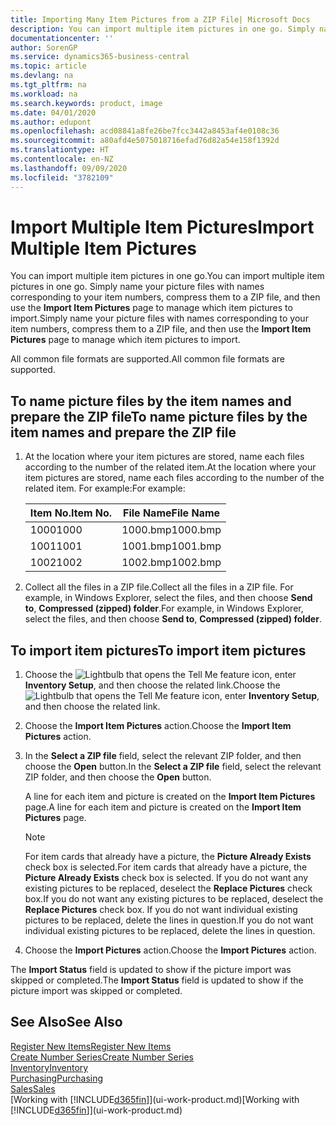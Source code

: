 ```yaml
---
title: Importing Many Item Pictures from a ZIP File| Microsoft Docs
description: You can import multiple item pictures in one go. Simply name your picture files with names corresponding to your item numbers, compress them to a zip file, and then use the Import Item Pictures page to manage which item pictures to import.
documentationcenter: ''
author: SorenGP
ms.service: dynamics365-business-central
ms.topic: article
ms.devlang: na
ms.tgt_pltfrm: na
ms.workload: na
ms.search.keywords: product, image
ms.date: 04/01/2020
ms.author: edupont
ms.openlocfilehash: acd08841a8fe26be7fcc3442a8453af4e0108c36
ms.sourcegitcommit: a80afd4e5075018716efad76d82a54e158f1392d
ms.translationtype: HT
ms.contentlocale: en-NZ
ms.lasthandoff: 09/09/2020
ms.locfileid: "3782109"
---
```

# <a name="import-multiple-item-pictures"></a><span data-ttu-id="78aac-104">Import Multiple Item Pictures</span><span class="sxs-lookup"><span data-stu-id="78aac-104">Import Multiple Item Pictures</span></span>
<span data-ttu-id="78aac-105">You can import multiple item pictures in one go.</span><span class="sxs-lookup"><span data-stu-id="78aac-105">You can import multiple item pictures in one go.</span></span> <span data-ttu-id="78aac-106">Simply name your picture files with names corresponding to your item numbers, compress them to a ZIP file, and then use the **Import Item Pictures** page to manage which item pictures to import.</span><span class="sxs-lookup"><span data-stu-id="78aac-106">Simply name your picture files with names corresponding to your item numbers, compress them to a ZIP file, and then use the **Import Item Pictures** page to manage which item pictures to import.</span></span>

<span data-ttu-id="78aac-107">All common file formats are supported.</span><span class="sxs-lookup"><span data-stu-id="78aac-107">All common file formats are supported.</span></span>

## <a name="to-name-picture-files-by-the-item-names-and-prepare-the-zip-file"></a><span data-ttu-id="78aac-108">To name picture files by the item names and prepare the ZIP file</span><span class="sxs-lookup"><span data-stu-id="78aac-108">To name picture files by the item names and prepare the ZIP file</span></span>
1. <span data-ttu-id="78aac-109">At the location where your item pictures are stored, name each files according to the number of the related item.</span><span class="sxs-lookup"><span data-stu-id="78aac-109">At the location where your item pictures are stored, name each files according to the number of the related item.</span></span> <span data-ttu-id="78aac-110">For example:</span><span class="sxs-lookup"><span data-stu-id="78aac-110">For example:</span></span>

    |<span data-ttu-id="78aac-111">Item No.</span><span class="sxs-lookup"><span data-stu-id="78aac-111">Item No.</span></span>|<span data-ttu-id="78aac-112">File Name</span><span class="sxs-lookup"><span data-stu-id="78aac-112">File Name</span></span>|
    |-|-|
    |<span data-ttu-id="78aac-113">1000</span><span class="sxs-lookup"><span data-stu-id="78aac-113">1000</span></span>|<span data-ttu-id="78aac-114">1000.bmp</span><span class="sxs-lookup"><span data-stu-id="78aac-114">1000.bmp</span></span>|
    |<span data-ttu-id="78aac-115">1001</span><span class="sxs-lookup"><span data-stu-id="78aac-115">1001</span></span>|<span data-ttu-id="78aac-116">1001.bmp</span><span class="sxs-lookup"><span data-stu-id="78aac-116">1001.bmp</span></span>|
    |<span data-ttu-id="78aac-117">1002</span><span class="sxs-lookup"><span data-stu-id="78aac-117">1002</span></span>|<span data-ttu-id="78aac-118">1002.bmp</span><span class="sxs-lookup"><span data-stu-id="78aac-118">1002.bmp</span></span>|

2. <span data-ttu-id="78aac-119">Collect all the files in a ZIP file.</span><span class="sxs-lookup"><span data-stu-id="78aac-119">Collect all the files in a ZIP file.</span></span> <span data-ttu-id="78aac-120">For example, in Windows Explorer, select the files, and then choose **Send to**, **Compressed (zipped) folder**.</span><span class="sxs-lookup"><span data-stu-id="78aac-120">For example, in Windows Explorer, select the files, and then choose **Send to**, **Compressed (zipped) folder**.</span></span>     

## <a name="to-import-item-pictures"></a><span data-ttu-id="78aac-121">To import item pictures</span><span class="sxs-lookup"><span data-stu-id="78aac-121">To import item pictures</span></span>
1. <span data-ttu-id="78aac-122">Choose the ![Lightbulb that opens the Tell Me feature](media/ui-search/search_small.png "Tell me what you want to do") icon, enter **Inventory Setup**, and then choose the related link.</span><span class="sxs-lookup"><span data-stu-id="78aac-122">Choose the ![Lightbulb that opens the Tell Me feature](media/ui-search/search_small.png "Tell me what you want to do") icon, enter **Inventory Setup**, and then choose the related link.</span></span>
2. <span data-ttu-id="78aac-123">Choose the **Import Item Pictures** action.</span><span class="sxs-lookup"><span data-stu-id="78aac-123">Choose the **Import Item Pictures** action.</span></span>
3. <span data-ttu-id="78aac-124">In the **Select a ZIP file** field, select the relevant ZIP folder, and then choose the **Open** button.</span><span class="sxs-lookup"><span data-stu-id="78aac-124">In the **Select a ZIP file** field, select the relevant ZIP folder, and then choose the **Open** button.</span></span>

    <span data-ttu-id="78aac-125">A line for each item and picture is created on the **Import Item Pictures** page.</span><span class="sxs-lookup"><span data-stu-id="78aac-125">A line for each item and picture is created on the **Import Item Pictures** page.</span></span>

    > [!NOTE]
    > <span data-ttu-id="78aac-126">For item cards that already have a picture, the **Picture Already Exists** check box is selected.</span><span class="sxs-lookup"><span data-stu-id="78aac-126">For item cards that already have a picture, the **Picture Already Exists** check box is selected.</span></span> <span data-ttu-id="78aac-127">If you do not want any existing pictures to be replaced, deselect the **Replace Pictures** check box.</span><span class="sxs-lookup"><span data-stu-id="78aac-127">If you do not want any existing pictures to be replaced, deselect the **Replace Pictures** check box.</span></span> <span data-ttu-id="78aac-128">If you do not want individual existing pictures to be replaced, delete the lines in question.</span><span class="sxs-lookup"><span data-stu-id="78aac-128">If you do not want individual existing pictures to be replaced, delete the lines in question.</span></span>

3. <span data-ttu-id="78aac-129">Choose the **Import Pictures** action.</span><span class="sxs-lookup"><span data-stu-id="78aac-129">Choose the **Import Pictures** action.</span></span>

<span data-ttu-id="78aac-130">The **Import Status** field is updated to show if the picture import was skipped or completed.</span><span class="sxs-lookup"><span data-stu-id="78aac-130">The **Import Status** field is updated to show if the picture import was skipped or completed.</span></span>       

## <a name="see-also"></a><span data-ttu-id="78aac-131">See Also</span><span class="sxs-lookup"><span data-stu-id="78aac-131">See Also</span></span>
[<span data-ttu-id="78aac-132">Register New Items</span><span class="sxs-lookup"><span data-stu-id="78aac-132">Register New Items</span></span>](inventory-how-register-new-items.md)  
[<span data-ttu-id="78aac-133">Create Number Series</span><span class="sxs-lookup"><span data-stu-id="78aac-133">Create Number Series</span></span>](ui-create-number-series.md)  
[<span data-ttu-id="78aac-134">Inventory</span><span class="sxs-lookup"><span data-stu-id="78aac-134">Inventory</span></span>](inventory-manage-inventory.md)  
[<span data-ttu-id="78aac-135">Purchasing</span><span class="sxs-lookup"><span data-stu-id="78aac-135">Purchasing</span></span>](purchasing-manage-purchasing.md)  
[<span data-ttu-id="78aac-136">Sales</span><span class="sxs-lookup"><span data-stu-id="78aac-136">Sales</span></span>](sales-manage-sales.md)  
<span data-ttu-id="78aac-137">[Working with [!INCLUDE[d365fin](includes/d365fin_md.md)]](ui-work-product.md)</span><span class="sxs-lookup"><span data-stu-id="78aac-137">[Working with [!INCLUDE[d365fin](includes/d365fin_md.md)]](ui-work-product.md)</span></span>
